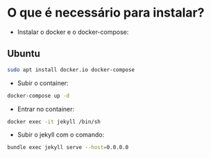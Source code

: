 # O que é necessário para instalar?

* Instalar o docker e o docker-compose:

## Ubuntu

```sh
sudo apt install docker.io docker-compose
```

* Subir o container:

```sh
docker-compose up -d
```

* Entrar no container:

```sh
docker exec -it jekyll /bin/sh
```

* Subir o jekyll com o comando:

```sh
bundle exec jekyll serve --host=0.0.0.0
```
